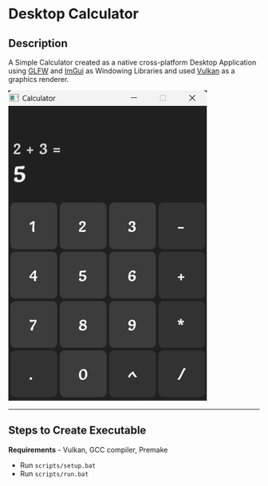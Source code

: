 # Desktop Calculator

## Description
A Simple Calculator created as a native cross-platform Desktop Application using [GLFW](https://www.glfw.org/) and [ImGui](https://github.com/ocornut/imgui) as Windowing Libraries and used [Vulkan](https://vulkan-tutorial.com/) as a graphics renderer.

![Example](images/example.png)

---

## Steps to Create Executable
**Requirements** - Vulkan, GCC compiler, Premake

- Run `scripts/setup.bat`
- Run `scripts/run.bat`

